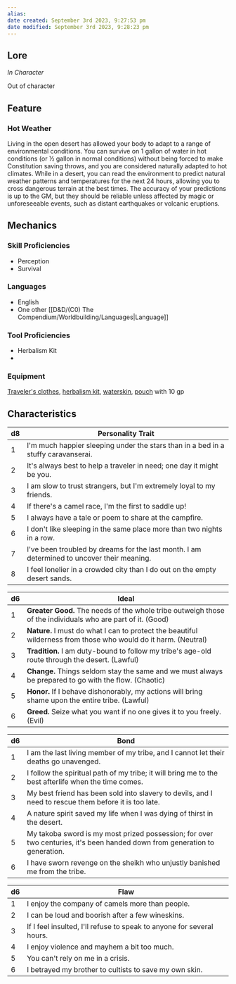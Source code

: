 ```yaml
---
alias: 
date created: September 3rd 2023, 9:27:53 pm
date modified: September 3rd 2023, 9:28:23 pm
---
```

## Lore
*In Character*

Out of character
## Feature
### Hot Weather
Living in the open desert has allowed your body to adapt to a range of environmental conditions. You can survive on 1 gallon of water in hot conditions (or 1⁄2 gallon in normal conditions) without being forced to make Constitution saving throws, and you are considered naturally adapted to hot climates. While in a desert, you can read the environment to predict natural weather patterns and temperatures for the next 24 hours, allowing you to cross dangerous terrain at the best times. The accuracy of your predictions is up to the GM, but they should be reliable unless affected by magic or unforeseeable events, such as distant earthquakes or volcanic eruptions.

## Mechanics
### Skill Proficiencies
- Perception
- Survival
### Languages
- English
- One other [[D&D/(C0) The Compendium/Worldbuilding/Languages|Language]]
### Tool Proficiencies
- Herbalism Kit
- 
### Equipment
[Traveler's clothes](https://5e.tools/items.html#traveler's%20clothes_phb), [herbalism kit](https://5e.tools/items.html#herbalism%20kit_phb), [waterskin](https://5e.tools/items.html#waterskin_phb), [pouch](https://5e.tools/items.html#pouch_phb) with 10 gp
## Characteristics
|d8|Personality Trait|
|---|---|
|1|I'm much happier sleeping under the stars than in a bed in a stuffy caravanserai.|
|2|It's always best to help a traveler in need; one day it might be you.|
|3|I am slow to trust strangers, but I'm extremely loyal to my friends.|
|4|If there's a camel race, I'm the first to saddle up!|
|5|I always have a tale or poem to share at the campfire.|
|6|I don't like sleeping in the same place more than two nights in a row.|
|7|I've been troubled by dreams for the last month. I am determined to uncover their meaning.|
|8|I feel lonelier in a crowded city than I do out on the empty desert sands.|

|d6|Ideal|
|---|---|
|1|**Greater Good.** The needs of the whole tribe outweigh those of the individuals who are part of it. (Good)|
|2|**Nature.** I must do what I can to protect the beautiful wilderness from those who would do it harm. (Neutral)|
|3|**Tradition.** I am duty-bound to follow my tribe's age-old route through the desert. (Lawful)|
|4|**Change.** Things seldom stay the same and we must always be prepared to go with the flow. (Chaotic)|
|5|**Honor.** If I behave dishonorably, my actions will bring shame upon the entire tribe. (Lawful)|
|6|**Greed.** Seize what you want if no one gives it to you freely. (Evil)|

|d6|Bond|
|---|---|
|1|I am the last living member of my tribe, and I cannot let their deaths go unavenged.|
|2|I follow the spiritual path of my tribe; it will bring me to the best afterlife when the time comes.|
|3|My best friend has been sold into slavery to devils, and I need to rescue them before it is too late.|
|4|A nature spirit saved my life when I was dying of thirst in the desert.|
|5|My takoba sword is my most prized possession; for over two centuries, it's been handed down from generation to generation.|
|6|I have sworn revenge on the sheikh who unjustly banished me from the tribe.|

|d6|Flaw|
|---|---|
|1|I enjoy the company of camels more than people.|
|2|I can be loud and boorish after a few wineskins.|
|3|If I feel insulted, I'll refuse to speak to anyone for several hours.|
|4|I enjoy violence and mayhem a bit too much.|
|5|You can't rely on me in a crisis.|
|6|I betrayed my brother to cultists to save my own skin.|

